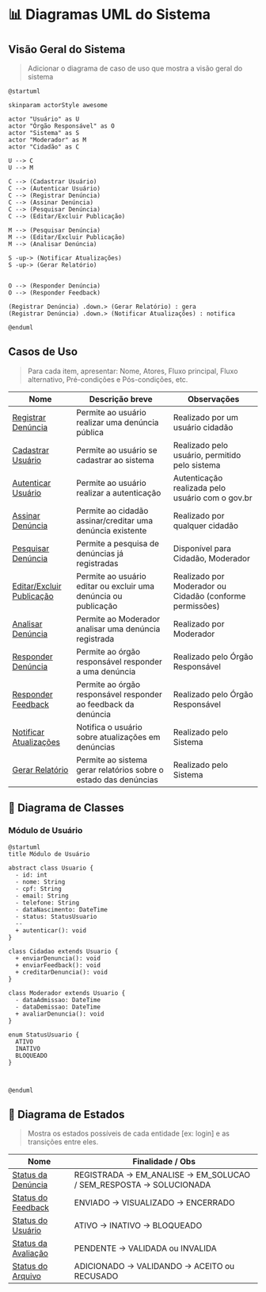 # 📊 Diagramas UML do Sistema

## Visão Geral do Sistema

> Adicionar o diagrama de caso de uso que mostra a visão geral do sistema

```puml
@startuml

skinparam actorStyle awesome

actor "Usuário" as U
actor "Órgão Responsável" as O
actor "Sistema" as S
actor "Moderador" as M
actor "Cidadão" as C

U --> C
U --> M

C --> (Cadastrar Usuário)
C --> (Autenticar Usuário)
C --> (Registrar Denúncia)
C --> (Assinar Denúncia)
C --> (Pesquisar Denúncia)
C --> (Editar/Excluir Publicação)

M --> (Pesquisar Denúncia)
M --> (Editar/Excluir Publicação)
M --> (Analisar Denúncia)

S -up-> (Notificar Atualizações)
S -up-> (Gerar Relatório)


O --> (Responder Denúncia)
O --> (Responder Feedback)

(Registrar Denúncia) .down.> (Gerar Relatório) : gera
(Registrar Denúncia) .down.> (Notificar Atualizações) : notifica

@enduml
```

## Casos de Uso

>  Para cada item, apresentar: Nome, Atores, Fluxo principal, Fluxo alternativo, Pré-condições e Pós-condições, etc. 


| Nome                                   | Descrição breve                                               | Observações                        |
| -------------------------------------- | ------------------------------------------------------------- | ---------------------------------- |
| [Registrar Denúncia](./UC_Denuncia.md) | Permite ao usuário realizar uma denúncia pública              | Realizado por um usuário cidadão  |
| [Cadastrar Usuário](./UC_Denuncia.md)  | Permite ao usuário se cadastrar ao sistema                    | Realizado pelo usuário, permitido pelo sistema |
| [Autenticar Usuário](./UC_Denuncia.md) | Permite ao usuário realizar a autenticação                    | Autenticação realizada pelo usuário com o gov.br |
| [Assinar Denúncia](./UC_Denuncia.md)   | Permite ao cidadão assinar/creditar uma denúncia existente    | Realizado por qualquer cidadão |
| [Pesquisar Denúncia](./UC_Denuncia.md) | Permite a pesquisa de denúncias já registradas                | Disponível para Cidadão, Moderador |
| [Editar/Excluir Publicação](./UC_Denuncia.md) | Permite ao usuário editar ou excluir uma denúncia ou publicação | Realizado por Moderador ou Cidadão (conforme permissões) |
| [Analisar Denúncia](./UC_Denuncia.md)  | Permite ao Moderador analisar uma denúncia registrada         | Realizado por Moderador |
| [Responder Denúncia](./UC_Denuncia.md) | Permite ao órgão responsável responder a uma denúncia         | Realizado pelo Órgão Responsável |
| [Responder Feedback](./UC_Denuncia.md) | Permite ao órgão responsável responder ao feedback da denúncia | Realizado pelo Órgão Responsável |
| [Notificar Atualizações](./UC_Denuncia.md) | Notifica o usuário sobre atualizações em denúncias         | Realizado pelo Sistema |
| [Gerar Relatório](./UC_Denuncia.md)    | Permite ao sistema gerar relatórios sobre o estado das denúncias | Realizado pelo Sistema |


## 🔹 Diagrama de Classes

### Módulo de Usuário

```plantuml
@startuml
title Módulo de Usuário

abstract class Usuario {
  - id: int
  - nome: String
  - cpf: String
  - email: String
  - telefone: String
  - dataNascimento: DateTime
  - status: StatusUsuario
  --
  + autenticar(): void
}

class Cidadao extends Usuario {
  + enviarDenuncia(): void
  + enviarFeedback(): void
  + creditarDenuncia(): void
}

class Moderador extends Usuario {
  - dataAdmissao: DateTime
  - dataDemissao: DateTime
  + avaliarDenuncia(): void
}

enum StatusUsuario {
  ATIVO
  INATIVO
  BLOQUEADO
}



@enduml
```


## 🔹 Diagrama de Estados

> Mostra os estados possíveis de cada entidade [ex: login] e as transições entre eles.

| Nome                                       | Finalidade / Obs                                                   |
| ------------------------------------------ | -------------------------------------------------------------------|
| [Status da Denúncia](./DE_denuncia.puml)    | REGISTRADA → EM_ANALISE → EM_SOLUCAO / SEM_RESPOSTA → SOLUCIONADA |
| [Status do Feedback](./DE_feedback.puml)    | ENVIADO → VISUALIZADO → ENCERRADO                                 |
| [Status do Usuário](./DE_usuario.puml)      | ATIVO → INATIVO → BLOQUEADO                                       |
| [Status da Avaliação](./DE_avaliacao.puml)  | PENDENTE → VALIDADA ou INVALIDA                                   |
| [Status do Arquivo](./DE_arquivo.puml)      | ADICIONADO → VALIDANDO → ACEITO ou RECUSADO                       |

